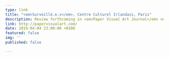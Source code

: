 ```yaml
---
type: link
title: "<em>Surveillé.e.s</em>, Centre Culturel Irlandais, Paris"
description: Review forthcoming in <em>Paper Visual Art Journal</em> no. 10, April
link: http://papervisualart.com/
date: 2019-04-04 23:00:00 +0100
featured: false
img: ''
published: false

---
```


